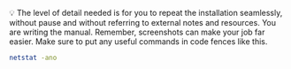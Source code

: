 :bulb:  The level of detail needed is for you to repeat the installation seamlessly, without pause and without referring to external notes and resources.  You are writing the manual.  Remember, screenshots can make your job far easier.  Make sure to put any useful commands in code fences like this.
```bash
netstat -ano
```